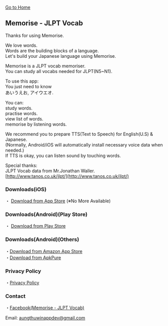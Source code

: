[Go to Home](https://atwappdev.github.io) 

## Memorise - JLPT Vocab
Thanks for using Memorise.

We love words.  
Words are the building blocks of a language.  
Let's build your Japanese language using Memorise.  

Memorise is a JLPT vocab memoriser.  
You can study all vocabs needed for JLPT(N5~N1).

To use this app:  
You just need to know   
あいうえお, アイウエオ.

You can:  
study words.  
practise words.  
view list of words.  
memorise by listening words.

We recommend you to prepare TTS(Text to Speech) for English(U.S) & Japanese.  
(Normally, Android/iOS will automatically install necessary voice data when needed.)  
If TTS is okay, you can listen sound by touching words.

Special thanks:  
JLPT Vocab data from Mr.Jonathan Waller.  
[http://www.tanos.co.uk/jlpt/](http://www.tanos.co.uk/jlpt/)

### Downloads(iOS)
・ [Download from App Store](https://apps.apple.com/app/id1611173052)   (※No More Available)

### Downloads(Android)(Play Store)
・ [Download from Play Store](https://play.google.com/store/apps/details?id=com.atwappdev.memorise)

### Downloads(Android)(Others)
・[Download from Amazon App Store](https://www.amazon.com/gp/product/B09ZVQ8J9Z)  
・[Download from ApkPure](https://apkpure.com/memorise-jlpt-vocab/com.atwappdev.memorise)  

### Privacy Policy
・[Privacy Policy](https://atwappdev.github.io/memorise_privacy_policy)

### Contact
・[Facebook(Memorise - JLPT Vocab)](https://www.facebook.com/memoriseJlptVocab)

Email: aungthuwinappdev@gmail.com 
